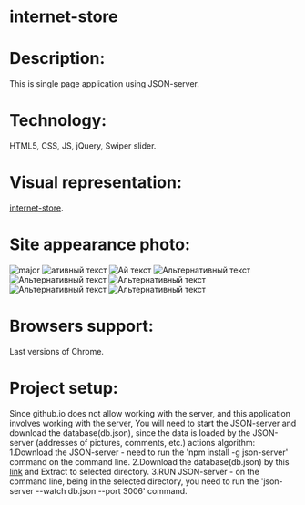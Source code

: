 # internet-store

# Description:
This is single page application using JSON-server.

# Technology: 
HTML5, CSS, JS, jQuery, Swiper slider.

# Visual representation:
[internet-store](https://andreilavrov.github.io/internet-store).

# Site appearance photo:
![major](https://andreilavrov.github.io/internet-store/images-for-presentation/major.png)
![ативный текст](./images-for-presentation/major.png)
![Ай текст](https://andreilavrov.github.io/internet-store/images-for-presentation/major.png)
![Альтернативный текст](/images-for-presentation/major.png)
![Альтернативный текст](/путь/к/изображению.jpg)
![Альтернативный текст](/путь/к/изображению.jpg)
![Альтернативный текст](/путь/к/изображению.jpg)
![Альтернативный текст](/путь/к/изображению.jpg)

# Browsers support:
Last versions of Chrome.

# Project setup: 
Since github.io does not allow working with the server, and this application involves working with the server, You will need to start the JSON-server and download the database(db.json), since the data is loaded by the JSON-server (addresses of pictures, comments, etc.) 
actions algorithm: 
   1.Download the JSON-server - need to run the 'npm install -g json-server' command on the command line.
   2.Download the database(db.json) by this [link](https://minhaskamal.github.io/DownGit/#/home?url=https://github.com/AndreiLavrov/AndreiLavrov.github.io/blob/master/internet-store(SPA)/db.json)  and Extract to selected directory.
   3.RUN JSON-server - on the command line, being in the selected directory, you need to run the 'json-server --watch db.json --port 3006' command.
   
